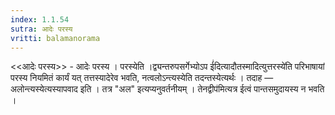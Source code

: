 ```yaml
---
index: 1.1.54
sutra: आदेः परस्य
vritti: balamanorama
---
```


<<आदेः परस्य>> - आदेः परस्य । परस्येति ।द्व्यन्तरुपसर्गेभ्योऽप ई॑दित्यादौतस्मादित्युत्तरस्ये॑ति परिभाषायां परस्य नियमितं कार्यं यत् तत्तस्यादेरेव भवति, नत्वलोऽन्त्यस्येति तदन्तस्येत्यर्थः । तदाह — अलोन्त्यस्येत्यस्यापवाद इति । तत्र "अल" इत्यप्यनुवर्तनीयम् । तेनद्वीप॑मित्यत्र ईत्वं पान्तसमुदायस्य न भवति ।